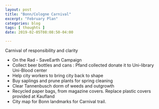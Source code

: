 ```yaml
---
layout: post
title: "Bonn/Cologne Carnival"
excerpt: "February Plan"
categories: blog
tags: [ thoughts ]
date: 2019-02-05T08:08:50-04:00

---
```



Carnival of responsibility and clarity

* On the Rad - SaveEarth Campaign
* Collect beer bottles and cans : Pfand collected donate it to Uni-library Uni-Blood center
* Help city workers to bring city back to shape
* Buy saplings and prune plants for spring cleaning
* Clear Tannenbusch dorm of weeds and outgrowth
* Recycled paper bags, from magazine covers. Replace plastic covers provided at Kaufland
* City map for Bonn landmarks for Carnival trail.
